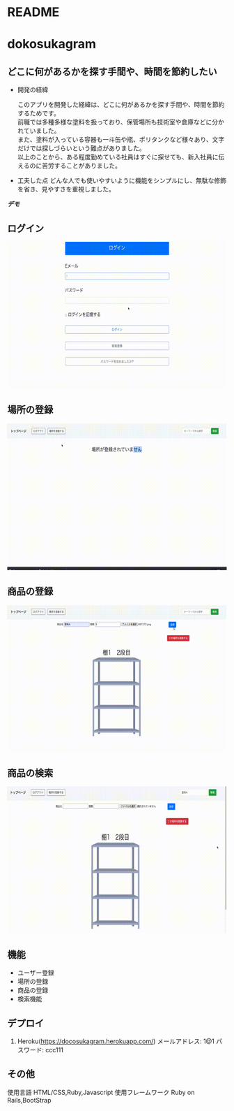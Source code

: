 # README
# dokosukagram

## どこに何があるかを探す手間や、時間を節約したい
- 開発の経緯

  このアプリを開発した経緯は、どこに何があるかを探す手間や、時間を節約するためです。</br>
  前職では多種多様な塗料を扱っており、保管場所も技術室や倉庫などに分かれていました。</br>
  また、塗料が入っている容器も一斗缶や瓶、ポリタンクなど様々あり、文字だけでは探しづらいという難点がありました。</br>
  以上のことから、ある程度勤めている社員はすぐに探せても、新入社員に伝えるのに苦労することがありました。

- 工夫した点
  どんな人でも使いやすいように機能をシンプルにし、無駄な修飾を省き、見やすさを重視しました。

***デモ***
## ログイン
![ログイン](app/image/0c5d0e16973e809395c0d9799730b4a1.mp4.gif)
## 場所の登録
![場所の登録](app/image/62d728803c84cb9cf2e675cb76c4bf5a.mp4.gif)
## 商品の登録
![商品の登録](app/image/fb471d3910ccb68d6300acc5cb0aae53.mp4.gif)
## 商品の検索
![商品の検索](app/image/3bb938c6d43740896d2eab6dffb13c9b.mp4.gif)

## 機能

- ユーザー登録
- 場所の登録
- 商品の登録
- 検索機能

## デプロイ

1. Heroku(https://docosukagram.herokuapp.com/)
メールアドレス: 1@1
パスワード: ccc111

## その他
使用言語 HTML/CSS,Ruby,Javascript
使用フレームワーク Ruby on Rails,BootStrap

